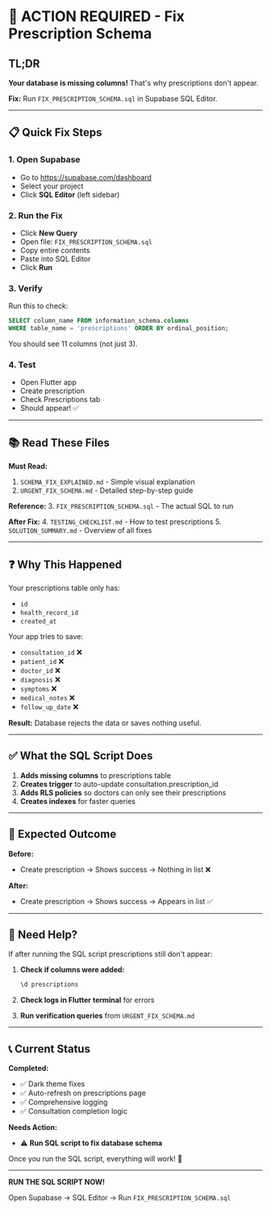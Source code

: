 # 🚨 ACTION REQUIRED - Fix Prescription Schema

## TL;DR

**Your database is missing columns!** That's why prescriptions don't appear.

**Fix:** Run `FIX_PRESCRIPTION_SCHEMA.sql` in Supabase SQL Editor.

---

## 📋 Quick Fix Steps

### 1. Open Supabase

- Go to https://supabase.com/dashboard
- Select your project
- Click **SQL Editor** (left sidebar)

### 2. Run the Fix

- Click **New Query**
- Open file: `FIX_PRESCRIPTION_SCHEMA.sql`
- Copy entire contents
- Paste into SQL Editor
- Click **Run**

### 3. Verify

Run this to check:

```sql
SELECT column_name FROM information_schema.columns
WHERE table_name = 'prescriptions' ORDER BY ordinal_position;
```

You should see 11 columns (not just 3).

### 4. Test

- Open Flutter app
- Create prescription
- Check Prescriptions tab
- Should appear! ✅

---

## 📚 Read These Files

**Must Read:**

1. `SCHEMA_FIX_EXPLAINED.md` - Simple visual explanation
2. `URGENT_FIX_SCHEMA.md` - Detailed step-by-step guide

**Reference:** 3. `FIX_PRESCRIPTION_SCHEMA.sql` - The actual SQL to run

**After Fix:** 4. `TESTING_CHECKLIST.md` - How to test prescriptions 5. `SOLUTION_SUMMARY.md` - Overview of all fixes

---

## ❓ Why This Happened

Your prescriptions table only has:

- `id`
- `health_record_id`
- `created_at`

Your app tries to save:

- `consultation_id` ❌
- `patient_id` ❌
- `doctor_id` ❌
- `diagnosis` ❌
- `symptoms` ❌
- `medical_notes` ❌
- `follow_up_date` ❌

**Result:** Database rejects the data or saves nothing useful.

---

## ✅ What the SQL Script Does

1. **Adds missing columns** to prescriptions table
2. **Creates trigger** to auto-update consultation.prescription_id
3. **Adds RLS policies** so doctors can only see their prescriptions
4. **Creates indexes** for faster queries

---

## 🎯 Expected Outcome

**Before:**

- Create prescription → Shows success → Nothing in list ❌

**After:**

- Create prescription → Shows success → Appears in list ✅

---

## 🔧 Need Help?

If after running the SQL script prescriptions still don't appear:

1. **Check if columns were added:**

   ```sql
   \d prescriptions
   ```

2. **Check logs in Flutter terminal** for errors

3. **Run verification queries** from `URGENT_FIX_SCHEMA.md`

---

## 📞 Current Status

**Completed:**

- ✅ Dark theme fixes
- ✅ Auto-refresh on prescriptions page
- ✅ Comprehensive logging
- ✅ Consultation completion logic

**Needs Action:**

- ⚠️ **Run SQL script to fix database schema**

Once you run the SQL script, everything will work! 🎉

---

**RUN THE SQL SCRIPT NOW!**

Open Supabase → SQL Editor → Run `FIX_PRESCRIPTION_SCHEMA.sql`
